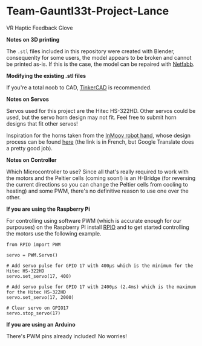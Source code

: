 Team-Gauntl33t-Project-Lance
============================

VR Haptic Feedback Glove

**Notes on 3D printing**

The `.stl` files included in this repository were created with Blender, consequenlty for some users, the model appears to be broken and cannot be printed as-is. If this is the case, the model can be repaired with [Netfabb](http://www.netfabb.com/).

**Modifying the existing .stl files**

If you're a total noob to CAD, [TinkerCAD](https://tinkercad.com/) is recommended.

**Notes on Servos**

Servos used for this project are the Hitec HS-322HD. Other servos could be used, but the servo horn design may not fit. Feel free to submit horn designs that fit other servos!

Inspiration for the horns taken from the [InMoov robot hand](http://www.thingiverse.com/thing:17773/#instructions), whose design process can be found [here](http://funlab.fr/funwiki/doku.php?id=projets:construction_du_robot_inmouv) (the link is in French, but Google Translate does a pretty good job).

**Notes on Controller**

Which Microcontroller to use? Since all that's really required to work with the motors and the Peltier cells (coming soon!) is an H-Bridge (for reversing the current directions so you can change the Peltier cells from cooling to heating) and some PWM, there's no definitive reason to use one over the other.

**If you are using the Raspberry Pi**

For controlling using software PWM (which is accurate enough for our purpouses) on the Raspberry PI install [RPIO](https://pypi.python.org/pypi/RPIO) and to get started controlling the motors use the following example.


```
from RPIO import PWM

servo = PWM.Servo()

# Add servo pulse for GPIO 17 with 400µs which is the minimum for the Hitec HS-322HD
servo.set_servo(17, 400)

# Add servo pulse for GPIO 17 with 2400µs (2.4ms) which is the maximum for the Hitec HS-322HD
servo.set_servo(17, 2000)

# Clear servo on GPIO17
servo.stop_servo(17)
```

**If you are using an Arduino**

There's PWM pins already included! No worries!
